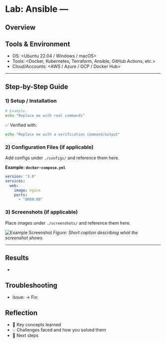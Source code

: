 # Lab: Ansible — <Sample Lab Title>

## Overview
<Briefly describe what this item is about and why it matters.>

## Tools & Environment
- OS: <Ubuntu 22.04 / Windows / macOS>
- Tools: <Docker, Kubernetes, Terraform, Ansible, GitHub Actions, etc.>
- Cloud/Accounts: <AWS / Azure / GCP / Docker Hub>

---

## Step-by-Step Guide

### 1) Setup / Installation
```bash
# Example
echo "Replace me with real commands"
```
✅ Verified with:
```bash
echo "Replace me with a verification command/output"
```

### 2) Configuration Files (if applicable)
Add configs under `./configs/` and reference them here.

**Example: `docker-compose.yml`**
```yaml
version: "3.8"
services:
  web:
    image: nginx
    ports:
      - "8080:80"
```

### 3) Screenshots (if applicable)
Place images under `./screenshots/` and reference them here.

![Example Screenshot](./screenshots/example.png)
*Figure: Short caption describing what the screenshot shows.*

---

## Results
- <Summarise what worked and how you validated it.>

## Troubleshooting
- Issue: <Symptom or error message> → Fix: <How you resolved it>

## Reflection
- 🔑 Key concepts learned
- 💡 Challenges faced and how you solved them
- 🚀 Next steps